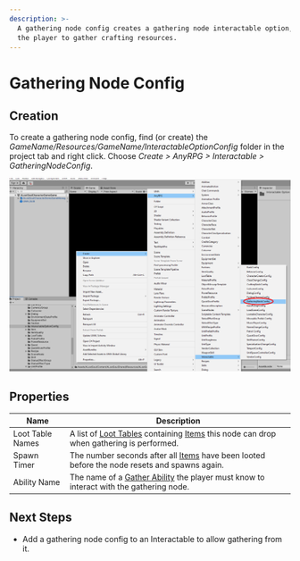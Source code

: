 ```yaml
---
description: >-
  A gathering node config creates a gathering node interactable option, allowing
  the player to gather crafting resources.
---
```


# Gathering Node Config

## Creation

To create a gathering node config, find (or create) the _GameName/Resources/GameName/InteractableOptionConfig_ folder in the project tab and right click.  Choose _Create > AnyRPG > Interactable > GatheringNodeConfig_.

![](<../../.gitbook/assets/image (2) (3).png>)

## Properties

| Name             | Description                                                                                                              |
| ---------------- | ------------------------------------------------------------------------------------------------------------------------ |
| Loot Table Names | A list of [Loot Tables](../loot-table.md) containing [Items](../items/) this node can drop when gathering is performed.  |
| Spawn Timer      | The number seconds after all [Items](../items/) have been looted before the node resets and spawns again.                |
| Ability Name     | The name of a [Gather Ability](../abilities/gather-ability.md) the player must know to interact with the gathering node. |

## Next Steps

* Add a gathering node config to an Interactable to allow gathering from it.
